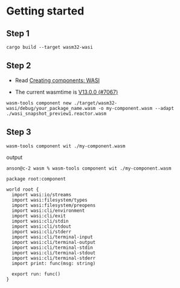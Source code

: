 # Getting started

## Step 1

```
cargo build --target wasm32-wasi
```

## Step 2

- Read [Creating components: WASI](https://github.com/bytecodealliance/wit-bindgen#creating-components-wasi) 

- The current wasmtime is [V13.0.0 (#7067)](https://github.com/bytecodealliance/wasmtime/releases/tag/v13.0.0)
```
wasm-tools component new ./target/wasm32-wasi/debug/your_package_name.wasm -o my-component.wasm --adapt ./wasi_snapshot_preview1.reactor.wasm
```

## Step 3

```
wasm-tools component wit ./my-component.wasm
```

output

```
anson@c-2 wasm % wasm-tools component wit ./my-component.wasm

package root:component

world root {
  import wasi:io/streams
  import wasi:filesystem/types
  import wasi:filesystem/preopens
  import wasi:cli/environment
  import wasi:cli/exit
  import wasi:cli/stdin
  import wasi:cli/stdout
  import wasi:cli/stderr
  import wasi:cli/terminal-input
  import wasi:cli/terminal-output
  import wasi:cli/terminal-stdin
  import wasi:cli/terminal-stdout
  import wasi:cli/terminal-stderr
  import print: func(msg: string)

  export run: func()
}
```